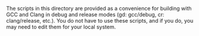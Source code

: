 The scripts in this directory are provided as a convenience for building with GCC and Clang in debug and release modes (gd: gcc/debug, cr: clang/release, etc.).
You do not have to use these scripts, and if you do, you may need to edit them for your local system.

